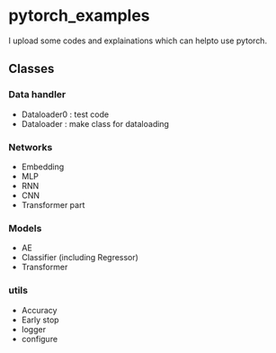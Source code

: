 # pytorch_examples
I upload some codes and explainations which can helpto use pytorch.

## Classes

### Data handler
* Dataloader0 : test code 
* Dataloader : make class for dataloading

### Networks
* Embedding
* MLP
* RNN
* CNN
* Transformer part

### Models
* AE
* Classifier (including Regressor)
* Transformer

### utils
* Accuracy
* Early stop
* logger
* configure